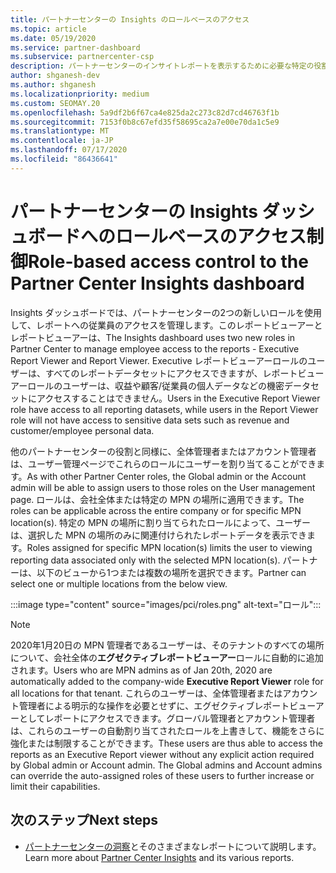 ```yaml
---
title: パートナーセンターの Insights のロールベースのアクセス
ms.topic: article
ms.date: 05/19/2020
ms.service: partner-dashboard
ms.subservice: partnercenter-csp
description: パートナーセンターのインサイトレポートを表示するために必要な特定の役割について説明します。 これには、エグゼクティブレポートビューアーとレポートビューアーのロールが含まれます。
author: shganesh-dev
ms.author: shganesh
ms.localizationpriority: medium
ms.custom: SEOMAY.20
ms.openlocfilehash: 5a9df2b6f67ca4e825da2c273c82d7cd46763f1b
ms.sourcegitcommit: 7153f0b8c67efd35f58695ca2a7e00e70da1c5e9
ms.translationtype: MT
ms.contentlocale: ja-JP
ms.lasthandoff: 07/17/2020
ms.locfileid: "86436641"
---
```

# <a name="role-based-access-control-to-the-partner-center-insights-dashboard"></a><span data-ttu-id="7859e-104">パートナーセンターの Insights ダッシュボードへのロールベースのアクセス制御</span><span class="sxs-lookup"><span data-stu-id="7859e-104">Role-based access control to the Partner Center Insights dashboard</span></span>

<span data-ttu-id="7859e-105">Insights ダッシュボードでは、パートナーセンターの2つの新しいロールを使用して、レポートへの従業員のアクセスを管理します。このレポートビューアーとレポートビューアーは、</span><span class="sxs-lookup"><span data-stu-id="7859e-105">The Insights dashboard uses two new roles in Partner Center to manage employee access to the reports - Executive Report Viewer and Report Viewer.</span></span>  <span data-ttu-id="7859e-106">Executive レポートビューアーロールのユーザーは、すべてのレポートデータセットにアクセスできますが、レポートビューアーロールのユーザーは、収益や顧客/従業員の個人データなどの機密データセットにアクセスすることはできません。</span><span class="sxs-lookup"><span data-stu-id="7859e-106">Users in the Executive Report Viewer role have access to all reporting datasets, while users in the Report Viewer role will not have access to sensitive data sets such as revenue and customer/employee personal data.</span></span>  

<span data-ttu-id="7859e-107">他のパートナーセンターの役割と同様に、全体管理者またはアカウント管理者は、ユーザー管理ページでこれらのロールにユーザーを割り当てることができます。</span><span class="sxs-lookup"><span data-stu-id="7859e-107">As with other Partner Center roles, the Global admin or the Account admin will be able to assign users to those roles on the User management page.</span></span> <span data-ttu-id="7859e-108">ロールは、会社全体または特定の MPN の場所に適用できます。</span><span class="sxs-lookup"><span data-stu-id="7859e-108">The roles can be applicable across the entire company or for specific MPN location(s).</span></span> <span data-ttu-id="7859e-109">特定の MPN の場所に割り当てられたロールによって、ユーザーは、選択した MPN の場所のみに関連付けられたレポートデータを表示できます。</span><span class="sxs-lookup"><span data-stu-id="7859e-109">Roles assigned for specific MPN location(s) limits the user to viewing reporting data associated only with the selected MPN location(s).</span></span> <span data-ttu-id="7859e-110">パートナーは、以下のビューから1つまたは複数の場所を選択できます。</span><span class="sxs-lookup"><span data-stu-id="7859e-110">Partner can select one or multiple locations from the below view.</span></span>

:::image type="content" source="images/pci/roles.png" alt-text="ロール":::

>[!Note]
> <span data-ttu-id="7859e-112">2020年1月20日の MPN 管理者であるユーザーは、そのテナントのすべての場所について、会社全体の**エグゼクティブレポートビューアー**ロールに自動的に追加されます。</span><span class="sxs-lookup"><span data-stu-id="7859e-112">Users who are MPN admins as of Jan 20th, 2020 are automatically added to the company-wide **Executive Report Viewer** role for all locations for that tenant.</span></span> <span data-ttu-id="7859e-113">これらのユーザーは、全体管理者またはアカウント管理者による明示的な操作を必要とせずに、エグゼクティブレポートビューアーとしてレポートにアクセスできます。グローバル管理者とアカウント管理者は、これらのユーザーの自動割り当てされたロールを上書きして、機能をさらに強化または制限することができます。</span><span class="sxs-lookup"><span data-stu-id="7859e-113">These users are thus able to access the reports as an Executive Report viewer without any explicit action required by Global admin or Account admin. The Global admins and Account admins can override the auto-assigned roles of these users to further increase or limit their capabilities.</span></span>

## <a name="next-steps"></a><span data-ttu-id="7859e-114">次のステップ</span><span class="sxs-lookup"><span data-stu-id="7859e-114">Next steps</span></span>

- <span data-ttu-id="7859e-115">[パートナーセンターの洞察](partner-center-insights.md)とそのさまざまなレポートについて説明します。</span><span class="sxs-lookup"><span data-stu-id="7859e-115">Learn more about [Partner Center Insights](partner-center-insights.md) and its various reports.</span></span>
